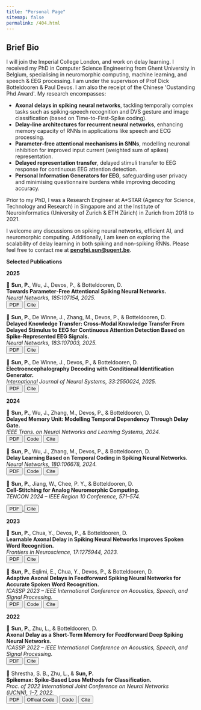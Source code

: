 ```yaml
---
title: "Personal Page"
sitemap: false
permalink: /404.html
---
```


## Brief Bio

I will join the Imperial College London, and work on delay learning. I received my PhD in Computer Science Engineering from Ghent University in Belgium, specialising in neuromorphic computing, machine learning, and speech & EEG processing. I am under the supervison of Prof  Dick Botteldooren & Paul Devos. I am also the receipt of the Chinese 'Oustanding Phd Award'. My research encompasses:

- **Axonal delays in spiking neural networks**, tackling temporally complex tasks such as spiking‑speech recognition and DVS gesture and image classification (based on Time-to-First-Spike coding).  
- **Delay‑line architectures for recurrent neural networks**, enhancing memory capacity of RNNs in applications like speech and ECG processing.  
- **Parameter‑free attentional mechanisms in SNNs**, modelling neuronal inhibition for improved input current (weighted sum of spikes) representation. 
- **Delayed representation transfer**,  delayed stimuli transfer to EEG response for continuous EEG attention detection.  
- **Personal Information Generators for EEG**, safeguarding user privacy and minimising questionnaire burdens while improving decoding accuracy.

Prior to my PhD, I was a Research Engineer at A*STAR (Agency for Science, Technology and Research) in Singapore and at the Institute of Neuroinformatics (University of Zurich & ETH Zürich) in Zurich from 2018 to 2021.

I welcome any discussions on spiking neural networks, efficient AI, and neuromorphic computing. Additionally, I am keen on exploring the scalability of delay learning in both spiking and non-spiking RNNs. Please feel free to contact me at **pengfei.sun@ugent.be**.



**Selected Publications**

**2025**

<!-- 2. Towards Parameter‑Free Attentional SNNs (Neural Networks 185, 2025) -->
📄 <strong>Sun, P.</strong>, Wu, J., Devos, P., &amp; Botteldooren, D.  
<strong>Towards Parameter‑Free Attentional Spiking Neural Networks.</strong>  
<em>Neural Networks, 185:107154, 2025.</em>  
<a href="https://doi.org/10.1016/j.neunet.2025.107154" target="_blank"><button>PDF</button></a>
<button onclick="showBibtex('bib13')">Cite</button>
<div id="bib13" style="display:none; position:fixed; top:20%; left:50%; transform:translateX(-50%); background:#fff; border:1px solid #ccc; padding:1em; z-index:100; max-width:600px;">
  <pre id="txt13" style="white-space:pre-wrap;">
@article{sun2025towards,
  title={Towards parameter-free attentional spiking neural networks},
  author={Sun, Pengfei and Wu, Jibin and Devos, Paul and Botteldooren, Dick},
  journal={Neural Networks},
  volume={185},
  pages={107154},
  year={2025},
  publisher={Elsevier}
}
  </pre>
  <button onclick="copyBib('txt13')">Copy</button>
  <button onclick="hideBib('bib13')">Close</button>
</div>

<!-- 4. Delayed Knowledge Transfer (Neural Networks 183, 2025) -->
📄 <strong>Sun, P.</strong>, De Winne, J., Zhang, M., Devos, P., &amp; Botteldooren, D.  
<strong>Delayed Knowledge Transfer: Cross‑Modal Knowledge Transfer From Delayed Stimulus to EEG for Continuous Attention Detection Based on Spike‑Represented EEG Signals.</strong>  
<em>Neural Networks, 183:107003, 2025.</em>  
<a href="https://www.sciencedirect.com/science/article/pii/S0893608024009328" target="_blank"><button>PDF</button></a>
<button onclick="showBibtex('bib11')">Cite</button>
<div id="bib11" style="display:none; position:fixed; top:20%; left:50%; transform:translateX(-50%); background:#fff; border:1px solid #ccc; padding:1em; z-index:100; max-width:600px;">
  <pre id="txt11" style="white-space:pre-wrap;">
@article{sun2025delayed,
  title={Delayed knowledge transfer: Cross-modal knowledge transfer from delayed stimulus to EEG for continuous attention detection based on spike-represented EEG signals},
  author={Sun, Pengfei and De Winne, Jorg and Zhang, Malu and Devos, Paul and Botteldooren, Dick},
  journal={Neural Networks},
  volume={183},
  pages={107003},
  year={2025},
  publisher={Elsevier}
}
  </pre>
  <button onclick="copyBib('txt11')">Copy</button>
  <button onclick="hideBib('bib11')">Close</button>
</div>

<!-- 9. EEG Decoding with Conditional Identification Generator (I. J. Neural Systems 2025) -->
📄 <strong>Sun, P.</strong>, De Winne, J., Devos, P., &amp; Botteldooren, D.  
<strong>Electroencephalography Decoding with Conditional Identification Generator.</strong>  
<em>International Journal of Neural Systems, 33:2550024, 2025.</em>  
<a href="https://doi.org/10.1142/S0129065725500248" target="_blank"><button>PDF</button></a>
<button onclick="showBibtex('bib12')">Cite</button>
<div id="bib12" style="display:none; position:fixed; top:20%; left:50%; transform:translateX(-50%); background:#fff; border:1px solid #ccc; padding:1em; z-index:100; max-width:600px;">
  <pre id="txt12" style="white-space:pre-wrap;">
@article{sun2025electroencephalography,
  title={Electroencephalography Decoding with Conditional Identification Generator},
  author={Sun, Pengfei and De Winne, Jorg and Zhang, Malu and Devos, Paul and Botteldooren, Dick},
  journal={International journal of neural systems},
  pages={2550024},
  year={2025}
}
  </pre>
  <button onclick="copyBib('txt12')">Copy</button>
  <button onclick="hideBib('bib12')">Close</button>
</div>

**2024**

<!-- 1. Delayed Memory Unit (TNNLS 2024) -->
📄 <strong>Sun, P.</strong>, Wu, J., Zhang, M., Devos, P., &amp; Botteldooren, D.  
<strong>Delayed Memory Unit: Modelling Temporal Dependency Through Delay Gate.</strong>  
<em>IEEE Trans. on Neural Networks and Learning Systems, 2024.</em>  
<a href="https://arxiv.org/abs/2310.14982" target="_blank"><button>PDF</button></a>
<a href="https://github.com/sunpengfei1122/DMU" target="_blank"><button>Code</button></a>
<button onclick="showBibtex('bib8')">Cite</button>
<div id="bib8" style="display:none; position:fixed; top:20%; left:50%; transform:translateX(-50%); background:#fff; border:1px solid #ccc; padding:1em; z-index:100; max-width:600px;">
  <pre id="txt8" style="white-space:pre-wrap;">
@article{sun2024delayed,
  title={Delayed memory unit: modeling temporal dependency through delay gate},
  author={Sun, Pengfei and Wu, Jibin and Zhang, Malu and Devos, Paul and Botteldooren, Dick},
  journal={IEEE Transactions on Neural Networks and Learning Systems},
  year={2024},
  publisher={IEEE}
}
  </pre>
  <button onclick="copyBib('txt8')">Copy</button>
  <button onclick="hideBib('bib8')">Close</button>
</div>


<!-- 3. Delay Learning Based on Temporal Coding (Neural Networks 180, 2024) -->
📄 <strong>Sun, P.</strong>, Wu, J., Zhang, M., Devos, P., &amp; Botteldooren, D.  
<strong>Delay Learning Based on Temporal Coding in Spiking Neural Networks.</strong>  
<em>Neural Networks, 180:106678, 2024.</em>  
<a href="https://doi.org/10.1016/j.neunet.2024.106678" target="_blank"><button>PDF</button></a>
<a href="https://github.com/sunpengfei1122/DLTC" target="_blank"><button>Code</button></a>
<button onclick="showBibtex('bib9')">Cite</button>
<div id="bib9" style="display:none; position:fixed; top:20%; left:50%; transform:translateX(-50%); background:#fff; border:1px solid #ccc; padding:1em; z-index:100; max-width:600px;">
  <pre id="txt9" style="white-space:pre-wrap;">
@article{sun2024delay,
  title={Delay learning based on temporal coding in Spiking Neural Networks},
  author={Sun, Pengfei and Wu, Jibin and Zhang, Malu and Devos, Paul and Botteldooren, Dick},
  journal={Neural Networks},
  volume={180},
  pages={106678},
  year={2024},
  publisher={Elsevier}
}
  </pre>
  <button onclick="copyBib('txt9')">Copy</button>
  <button onclick="hideBib('bib9')">Close</button>
</div>

<!--10 Cell‑Stitching for Analog Neuromorphic Computing -->
📄 <strong>Sun, P.</strong>, Jiang, W., Chee, P. Y., &amp; Botteldooren, D.  
<strong>Cell‑Stitching for Analog Neuromorphic Computing.</strong>  
<em>TENCON 2024 – IEEE Region 10 Conference, 571–574.</em>

<a href="https://doi.org/10.1109/TENCON61640.2024.10903095" target="_blank">
  <button>PDF</button>
</a>
<button onclick="showBibtex('bib14')">Cite</button>

<div id="bib14" style="display:none; position:fixed; top:20%; left:50%; transform:translateX(-50%); background:#fff; border:1px solid #ccc; padding:1em; z-index:100; max-width:600px;">
  <pre id="txt14" style="white-space:pre-wrap;">
@inproceedings{sun2024cell,
  title={Cell-Stitching for Analog Neuromorphic Computing},
  author={Sun, Pengfei and Jiang, Wenyu and Chee, Piew Yoong and Botteldooren, Dick},
  booktitle={TENCON 2024-2024 IEEE Region 10 Conference (TENCON)},
  pages={571--574},
  year={2024},
  organization={IEEE}
}
  </pre>
  <button onclick="copyBib('txt14')">Copy</button>
  <button onclick="hideBib('bib14')">Close</button>
</div>

**2023**

<!-- 5. Learnable Axonal Delay (Frontiers in Neuroscience 2023) -->
📄 <strong>Sun, P.</strong>, Chua, Y., Devos, P., &amp; Botteldooren, D.  
<strong>Learnable Axonal Delay in Spiking Neural Networks Improves Spoken Word Recognition.</strong>  
<em>Frontiers in Neuroscience, 17:1275944, 2023.</em>  
<a href="https://doi.org/10.3389/fnins.2023.1275944" target="_blank"><button>PDF</button></a>
<button onclick="showBibtex('bib3')">Cite</button>
<div id="bib3" style="display:none; position:fixed; top:20%; left:50%; transform:translateX(-50%); background:#fff; border:1px solid #ccc; padding:1em; z-index:100; max-width:600px;">
  <pre id="txt3" style="white-space:pre-wrap;">
@article{sun2023learnable,
  title={Learnable axonal delay in spiking neural networks improves spoken word recognition},
  author={Sun, Pengfei and Chua, Yansong and Devos, Paul and Botteldooren, Dick},
  journal={Frontiers in Neuroscience},
  volume={17},
  pages={1275944},
  year={2023},
  publisher={Frontiers Media SA}
}
  </pre>
  <button onclick="copyBib('txt3')">Copy</button>
  <button onclick="hideBib('bib3')">Close</button>
</div>

<!-- 7. Adaptive Axonal Delays (ICASSP 2023) -->
📄 <strong>Sun, P.</strong>, Eqlimi, E., Chua, Y., Devos, P., &amp; Botteldooren, D.  
<strong>Adaptive Axonal Delays in Feedforward Spiking Neural Networks for Accurate Spoken Word Recognition.</strong>  
<em>ICASSP 2023 – IEEE International Conference on Acoustics, Speech, and Signal Processing.</em>  
<a href="https://doi.org/10.1109/ICASSP49357.2023.10094768" target="_blank"><button>PDF</button></a>
<a href="https://github.com/sunpengfei1122/Adaptive_axonal_delay" target="_blank"><button>Code</button></a>
<button onclick="showBibtex('bib1')">Cite</button>
<div id="bib1" style="display:none; position:fixed; top:20%; left:50%; transform:translateX(-50%); background:#fff; border:1px solid #ccc; padding:1em; z-index:100; max-width:600px;">
  <pre id="txt1" style="white-space:pre-wrap;">
@INPROCEEDINGS{10094768,
  author={Sun, Pengfei and Eqlimi, Ehsan and Chua, Yansong and Devos, Paul and Botteldooren, Dick},
  booktitle={ICASSP 2023 - 2023 IEEE International Conference on Acoustics, Speech and Signal Processing (ICASSP)}, 
  title={Adaptive Axonal Delays in Feedforward Spiking Neural Networks for Accurate Spoken Word Recognition}, 
  year={2023},
  volume={},
  number={},
  pages={1-5},
  doi={10.1109/ICASSP49357.2023.10094768}}
  </pre>
  <button onclick="copyBib('txt1')">Copy</button>
  <button onclick="hideBib('bib1')">Close</button>
</div>

**2022**

<!-- 6. Axonal Delay as Short‑Term Memory (ICASSP 2022) -->
📄 <strong>Sun, P.</strong>, Zhu, L., &amp; Botteldooren, D.  
<strong>Axonal Delay as a Short‑Term Memory for Feedforward Deep Spiking Neural Networks.</strong>  
<em>ICASSP 2022 – IEEE International Conference on Acoustics, Speech, and Signal Processing.</em>  
<a href="https://arxiv.org/abs/2205.02115" target="_blank"><button>PDF</button></a>
<button onclick="showBibtex('bib2')">Cite</button>
<div id="bib2" style="display:none; position:fixed; top:20%; left:50%; transform:translateX(-50%); background:#fff; border:1px solid #ccc; padding:1em; z-index:100; max-width:600px;">
  <pre id="txt2" style="white-space:pre-wrap;">
@inproceedings{sun2022axonal,
  title={Axonal delay as a short-term memory for feed forward deep spiking neural networks},
  author={Sun, Pengfei and Zhu, Longwei and Botteldooren, Dick},
  booktitle={ICASSP 2022-2022 IEEE international conference on acoustics, speech and signal processing (ICASSP)},
  pages={8932--8936},
  year={2022},
  organization={IEEE}
}
  </pre>
  <button onclick="copyBib('txt2')">Copy</button>
  <button onclick="hideBib('bib2')">Close</button>
</div>

<!-- 8. Spikemax (IJCNN 2022) -->
📄 Shrestha, S. B., Zhu, L., &amp; <strong>Sun, P.</strong>  
<strong>Spikemax: Spike‑Based Loss Methods for Classification.</strong>  
<em>Proc. of 2022 International Joint Conference on Neural Networks (IJCNN), 1–7, 2022.</em>  
<a href="https://doi.org/10.1109/IJCNN55064.2022.9892379" target="_blank"><button>PDF</button></a>
<a href="https://github.com/lava-nc/lava-dl/blob/main/src/lava/lib/dl/slayer/loss.py" target="_blank"><button>Offical Code</button></a>
<a href="https://github.com/sunpengfei1122/Spikemax" target="_blank"><button>Code</button></a>
<button onclick="showBibtex('bib5')">Cite</button>
<div id="bib5" style="display:none; position:fixed; top:20%; left:50%; transform:translateX(-50%); background:#fff; border:1px solid #ccc; padding:1em; z-index:100; max-width:600px;">
  <pre id="txt5" style="white-space:pre-wrap;">
@inproceedings{shrestha2022spikemax,
  title={Spikemax: spike-based loss methods for classification},
  author={Shrestha, Sumit Bam and Zhu, Longwei and Sun, Pengfei},
  booktitle={2022 international joint conference on neural networks (IJCNN)},
  pages={1--7},
  year={2022},
  organization={IEEE}
}
  </pre>
  <button onclick="copyBib('txt5')">Copy</button>
  <button onclick="hideBib('bib5')">Close</button>
</div>
<script defer src="/assets/js/bibtex.js"></script>


